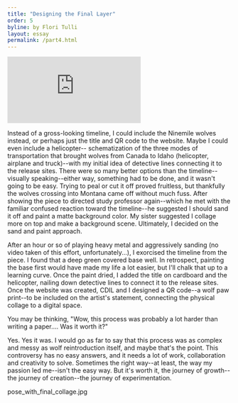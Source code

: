 ```yaml
---
title: "Designing the Final Layer"
order: 5
byline: by Flori Tulli
layout: essay
permalink: /part4.html
---
```


<div class="iframe-wrapper">
     <iframe src="https://www.youtube.com/embed/ykhLVeEXBzw" frameborder="0" allowfullscreen></iframe>
</div>

Instead of a gross-looking timeline, I could include the Ninemile wolves instead, or perhaps just the title and QR code to the website. Maybe I could even include a helicopter-- schematization of the three modes of transportation that brought wolves from Canada to Idaho (helicopter, airplane and truck)--with my initial idea of detective lines connecting it to the release sites. There were so many better options than the timeline--visually speaking--either way, something had to be done, and it wasn't going to be easy. Trying to peal or cut it off proved fruitless, but thankfully the wolves crossing into Montana came off without much fuss. After showing the piece to directed study professor again--which he met with the familiar confused reaction toward the timeline--he suggested I should sand it off and paint a matte background color. My sister suggested I collage more on top and make a background scene. Ultimately, I decided on the sand and paint approach.  

After an hour or so of playing heavy metal and aggressively sanding (no video taken of this effort, unfortunately...), I exorcised the timeline from the piece. I found that a deep green covered base well. In retrospect, painting the base first would have made my life a lot easier, but I'll chalk that up to a learning curve. Once the paint dried, I added the title on cardboard and the helicopter, nailing down detective lines to connect it to the release sites. Once the website was created, CDIL and I designed a QR code--a wolf paw print--to be included on the artist's statement, connecting the physical collage to a digital space.  

You may be thinking, "Wow, this process was probably a lot harder than writing a paper.... Was it worth it?" 

Yes. Yes it was. I would go as far to say that this process was as complex and messy as wolf reintroduction itself, and maybe that's the point. This controversy has no easy answers, and it needs a lot of work, collaboration and creativity to solve. Sometimes the right way--at least, the way my passion led me--isn't the easy way. But it's worth it, the journey of growth--the journey of creation--the journey of experimentation.

pose_with_final_collage.jpg 